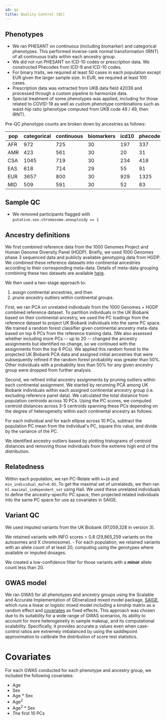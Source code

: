 ```yaml
---
id: qc
title: Quality Control (QC)
---
```


## Phenotypes

- We ran PHESANT on continuous (including biomarker) and categorical phenotypes. This performed inverse-rank normal transformation (IRNT) of all continuous traits within each ancestry group.
- We did not run PHESANT on ICD-10 codes or prescription data. We constructed Phecodes from ICD-9 and ICD-10 codes.
- For binary traits, we required at least 50 cases in each population except EUR given the larger sample size. In EUR, we required at least 100 cases.
- Prescription data was extracted from UKB data field 42039 and processed through a custom pipeline to harmonize data.
- Special treatment of some phenotypes was applied, including for those related to COVID-19 as well as custom phenotype combinations such as waist-hip ratio (phenotype computed from UKB code 48 / 49, then IRNT).

Pre-QC phenotype counts are broken down by ancestries as follows:

| pop   | categorical | continuous | biomarkers | icd10 | phecode | prescriptions |
|-------|-------------|------------|------------|-------|---------|---------------|
| AFR |         972 |        725 |         30 |   197 |     337 |           223 |
| AMR |         423 |        561 |         30 |    20 |      31 |            40 |
| CSA |        1045 |        719 |         30 |   234 |     418 |           319 |
| EAS |         618 |        714 |         29 |    55 |      91 |           105 |
| EUR |        3657 |        800 |         30 |   929 |    1325 |           444 |
| MID |         509 |        591 |         30 |    52 |      83 |           107 |


## Sample QC

- We removed participants flagged with `putative.sex.chromosome.aneuploidy == 1`

## Ancestry definitions

We first combined reference data from the 1000 Genomes Project and Human Genome Diversity Panel (HGDP). Briefly, we used 1000 Genomes phase 3 sequenced data and publicly available genotyping data from HGDP. We combined these reference datasets into continental ancestries according to their corresponding meta-data. Details of meta-data grouping combining these two datasets are available [here](https://docs.google.com/spreadsheets/d/1jenSz_HnbA1kBESaUmur3Ob72-EPXJgfUWhbz5UdltA/edit#gid=433808438).

We then used a two-stage approach to: 

1. assign continental ancestries, and then
2. prune ancestry outliers within continental groups. 

First, we ran PCA on unrelated individuals from the 1000 Genomes + HGDP combined reference dataset. To partition individuals in the UK Biobank based on their continental ancestry, we used the PC loadings from the reference dataset to project UK Biobank individuals into the same PC space. We trained a random forest classifier given continental ancestry meta-data based on top 6 PCs from the reference training data. (We also assessed whether including more PCs -- up to 20 -- changed the ancestry assignments but identified no change, so we continued with the assignments from the top 6 PCs). We applied this random forest to the projected UK Biobank PCA data and assigned initial ancestries that were subsequently refined if the random forest probability was greater than 50%. Other individuals with a probability less than 50% for any given ancestry group were dropped from further analysis. 

Second, we refined initial ancestry assignments by pruning outliers within each continental assignment. We started by rerunning PCA among UK Biobank individuals within each assigned continental ancestry group (i.e. excluding reference panel data). We calculated the total distance from population centroids across 10 PCs. Using the PC scores, we computed centroid distances across 3-5 centroids spanning these PCs depending on the degree of heterogeneity within each continental ancestry as follows:

For each individual and for each ellipse across 10 PCs, subtract the population PC mean from the individual's PC, square this value, and divide by the variance of the PC.

We identified ancestry outliers based by plotting histograms of centroid distances and removing those individuals from the extreme high end of the distribution.

## Relatedness

Within each population, we ran PC-Relate with `k=10` and `min_individual_maf=0.05`. To get the maximal set of unrelateds, we then ran `hl.maximal_independent_set` using Hail. We used these unrelated individuals to define the ancestry-specific PC space, then projected related individuals into the same PC space for use as covariates in SAIGE.

## Variant QC

We used imputed variants from the UK Biobank (97,059,328 in version 3). 

We retained variants with INFO scores > 0.8 (29,865,259 variants on the autosomes and X chromosome). - For each population, we retained variants with an allele count of at least 20, computing using the genotypes where available or imputed dosages.

We created a low-confidence filter for those variants with a **minor** allele count less than 20.

## GWAS model

We ran GWAS for all phenotypes and ancestry groups using the Scalable and Accurate Implementation of GEneralized mixed model package, [SAIGE](https://www.nature.com/articles/s41588-018-0184-y), which runs a linear or logistic mixed model including a kinship matrix as a random effect and [covariates](https://github.com/atgu/ukbb_pan_ancestry/wiki/QC/_edit#covariates) as fixed effects. This approach was chosen due to its suitability for a wide range of GWAS scenarios, its ability to account for more heterogeneity in sample makeup, and its computational scalability. Specifically, it provides accurate p values even when case-control ratios are extremely imbalanced by using the saddlepoint approximation to calibrate the distribution of score test statistics.

# Covariates

For each GWAS conducted for each phenotype and ancestry group, we included the following covariates:
- Age
- Sex
- Age * Sex
- Age<sup>2</sup>
- Age<sup>2</sup> * Sex
- The first 10 PCs
